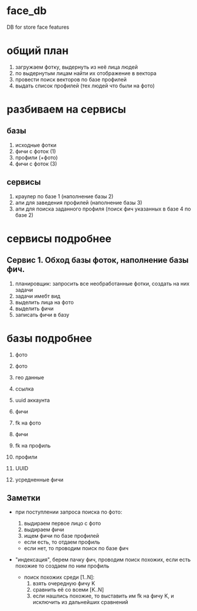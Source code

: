# face_db
DB for store face features

# общий план
1. загружаем фотку, выдернуть из неё лица людей
2. по выдернутым лицам найти их отображение в вектора
3. провести поиск векторов по базе профилей
4. выдать список профилей (тех людей что были на фото)

# разбиваем на сервисы

## базы
1. исходные фотки
2. фичи с фоток (1)
3. профили (+фото)
4. фичи с фоток (3)

## сервисы
1. краулер по базе 1 (наполнение базы 2)
2. апи для заведения профилей (наполнение базы 3)
3. апи для поиска заданного профиля (поиск фич указанных в базе 4 по базе 2)

# сервисы подробнее

## Сервис 1. Обход базы фоток, наполнение базы фич.
1. планировщик: запросить все необработанные фотки, создать на них задачи
2. задачи имебт вид
  1. выделить лица на фото
  2. выделить фичи
  3. записать фичи в базу

# базы подробнее

1. фото
  1. фото
  2. гео данные
  3. ссылка
  4. uuid аккаунта

2. фичи
  1. fk на фото
  2. фичи
  3. fk на профиль

3. профили
  1. UUID
  2. усредненные фичи

## Заметки

- при поступлении запроса поиска по фото:
  1. выдираем первое лицо с фото
  2. выдираем фичи
  3. ищем фичи по базе профилей
    - если есть, то отдаем профиль
    - если нет, то проводим поиск по базе фич

- "индексация", берем пачку фич, проводим поиск похожих, если есть похожие то создаем по ним профиль
  - поиск похожих среди [1..N]:
    1. взять очередную фичу K
    2. сравнить её со всеми [K..N]
    3. если нашлись похожие, то выставить им fk на фичу K, и исключить из дальнейших сравнений
